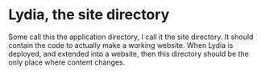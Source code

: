 Lydia, the site directory
=========================

Some call this the application directory, I call it the site directory. It should contain the 
code to actually make a working website. When Lydia is deployed, and extended into a website,
then this directory should be the only place where content changes.